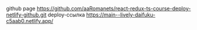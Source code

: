 github page https://github.com/aaRomanets/react-redux-ts-course-deploy-netlify-github.git
deploy-ссылка https://main--lively-daifuku-c5aab0.netlify.app/